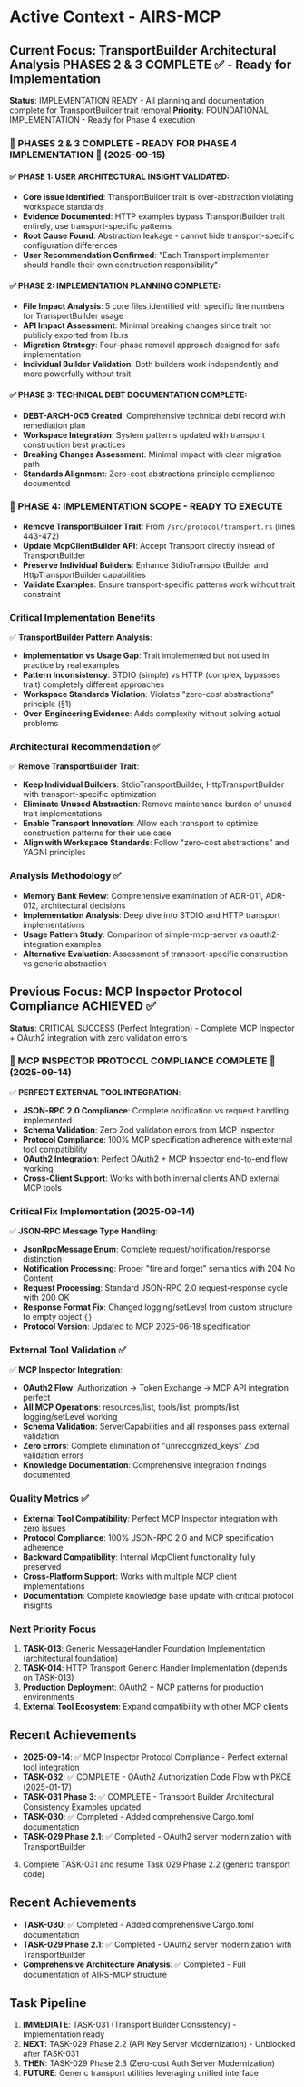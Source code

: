 # Active Context - AIRS-MCP

## Current Focus: TransportBuilder Architectural Analysis PHASES 2 & 3 COMPLETE ✅ - Ready for Implementation

**Status**: IMPLEMENTATION READY - All planning and documentation complete for TransportBuilder trait removal
**Priority**: FOUNDATIONAL IMPLEMENTATION - Ready for Phase 4 execution

### 🚀 PHASES 2 & 3 COMPLETE - READY FOR PHASE 4 IMPLEMENTATION 🚀 (2025-09-15)

#### ✅ **PHASE 1: USER ARCHITECTURAL INSIGHT VALIDATED**:
- **Core Issue Identified**: TransportBuilder trait is over-abstraction violating workspace standards
- **Evidence Documented**: HTTP examples bypass TransportBuilder trait entirely, use transport-specific patterns
- **Root Cause Found**: Abstraction leakage - cannot hide transport-specific configuration differences
- **User Recommendation Confirmed**: "Each Transport implementer should handle their own construction responsibility"

#### ✅ **PHASE 2: IMPLEMENTATION PLANNING COMPLETE**:
- **File Impact Analysis**: 5 core files identified with specific line numbers for TransportBuilder usage
- **API Impact Assessment**: Minimal breaking changes since trait not publicly exported from lib.rs
- **Migration Strategy**: Four-phase removal approach designed for safe implementation
- **Individual Builder Validation**: Both builders work independently and more powerfully without trait

#### ✅ **PHASE 3: TECHNICAL DEBT DOCUMENTATION COMPLETE**:
- **DEBT-ARCH-005 Created**: Comprehensive technical debt record with remediation plan
- **Workspace Integration**: System patterns updated with transport construction best practices
- **Breaking Changes Assessment**: Minimal impact with clear migration path
- **Standards Alignment**: Zero-cost abstractions principle compliance documented

### 🎯 PHASE 4: IMPLEMENTATION SCOPE - READY TO EXECUTE
- **Remove TransportBuilder Trait**: From `/src/protocol/transport.rs` (lines 443-472)
- **Update McpClientBuilder API**: Accept Transport directly instead of TransportBuilder
- **Preserve Individual Builders**: Enhance StdioTransportBuilder and HttpTransportBuilder capabilities
- **Validate Examples**: Ensure transport-specific patterns work without trait constraint

### Critical Implementation Benefits
✅ **TransportBuilder Pattern Analysis**:
- **Implementation vs Usage Gap**: Trait implemented but not used in practice by real examples
- **Pattern Inconsistency**: STDIO (simple) vs HTTP (complex, bypasses trait) completely different approaches
- **Workspace Standards Violation**: Violates "zero-cost abstractions" principle (§1)
- **Over-Engineering Evidence**: Adds complexity without solving actual problems

### Architectural Recommendation ✅
✅ **Remove TransportBuilder Trait**:
- **Keep Individual Builders**: StdioTransportBuilder, HttpTransportBuilder<E> with transport-specific optimization
- **Eliminate Unused Abstraction**: Remove maintenance burden of unused trait implementations
- **Enable Transport Innovation**: Allow each transport to optimize construction patterns for their use case
- **Align with Workspace Standards**: Follow "zero-cost abstractions" and YAGNI principles

### Analysis Methodology ✅
- **Memory Bank Review**: Comprehensive examination of ADR-011, ADR-012, architectural decisions
- **Implementation Analysis**: Deep dive into STDIO and HTTP transport implementations
- **Usage Pattern Study**: Comparison of simple-mcp-server vs oauth2-integration examples
- **Alternative Evaluation**: Assessment of transport-specific construction vs generic abstraction

## Previous Focus: MCP Inspector Protocol Compliance ACHIEVED ✅

**Status**: CRITICAL SUCCESS (Perfect Integration) - Complete MCP Inspector + OAuth2 integration with zero validation errors

### 🎉 MCP INSPECTOR PROTOCOL COMPLIANCE COMPLETE 🎉 (2025-09-14)
✅ **PERFECT EXTERNAL TOOL INTEGRATION**:
- **JSON-RPC 2.0 Compliance**: Complete notification vs request handling implemented
- **Schema Validation**: Zero Zod validation errors from MCP Inspector
- **Protocol Compliance**: 100% MCP specification adherence with external tool compatibility
- **OAuth2 Integration**: Perfect OAuth2 + MCP Inspector end-to-end flow working
- **Cross-Client Support**: Works with both internal clients AND external MCP tools

### Critical Fix Implementation (2025-09-14)
✅ **JSON-RPC Message Type Handling**:
- **JsonRpcMessage Enum**: Complete request/notification/response distinction
- **Notification Processing**: Proper "fire and forget" semantics with 204 No Content
- **Request Processing**: Standard JSON-RPC 2.0 request-response cycle with 200 OK
- **Response Format Fix**: Changed logging/setLevel from custom structure to empty object `{}`
- **Protocol Version**: Updated to MCP 2025-06-18 specification

### External Tool Validation ✅
✅ **MCP Inspector Integration**:
- **OAuth2 Flow**: Authorization → Token Exchange → MCP API integration perfect
- **All MCP Operations**: resources/list, tools/list, prompts/list, logging/setLevel working
- **Schema Validation**: ServerCapabilities and all responses pass external validation
- **Zero Errors**: Complete elimination of "unrecognized_keys" Zod validation errors
- **Knowledge Documentation**: Comprehensive integration findings documented

### Quality Metrics ✅
- **External Tool Compatibility**: Perfect MCP Inspector integration with zero issues
- **Protocol Compliance**: 100% JSON-RPC 2.0 and MCP specification adherence  
- **Backward Compatibility**: Internal McpClient functionality fully preserved
- **Cross-Platform Support**: Works with multiple MCP client implementations
- **Documentation**: Complete knowledge base update with critical protocol insights

### Next Priority Focus
1. **TASK-013**: Generic MessageHandler Foundation Implementation (architectural foundation)
2. **TASK-014**: HTTP Transport Generic Handler Implementation (depends on TASK-013)  
3. **Production Deployment**: OAuth2 + MCP patterns for production environments
4. **External Tool Ecosystem**: Expand compatibility with other MCP clients

## Recent Achievements
- **2025-09-14**: ✅ MCP Inspector Protocol Compliance - Perfect external tool integration
- **TASK-032**: ✅ COMPLETE - OAuth2 Authorization Code Flow with PKCE (2025-01-17)
- **TASK-031 Phase 3**: ✅ COMPLETE - Transport Builder Architectural Consistency Examples updated
- **TASK-030**: ✅ Completed - Added comprehensive Cargo.toml documentation  
- **TASK-029 Phase 2.1**: ✅ Completed - OAuth2 server modernization with TransportBuilder
4. Complete TASK-031 and resume Task 029 Phase 2.2 (generic transport code)

## Recent Achievements
- **TASK-030**: ✅ Completed - Added comprehensive Cargo.toml documentation
- **TASK-029 Phase 2.1**: ✅ Completed - OAuth2 server modernization with TransportBuilder
- **Comprehensive Architecture Analysis**: ✅ Completed - Full documentation of AIRS-MCP structure

## Task Pipeline
1. **IMMEDIATE**: TASK-031 (Transport Builder Consistency) - Implementation ready
2. **NEXT**: TASK-029 Phase 2.2 (API Key Server Modernization) - Unblocked after TASK-031
3. **THEN**: TASK-029 Phase 2.3 (Zero-cost Auth Server Modernization)
4. **FUTURE**: Generic transport utilities leveraging unified interface